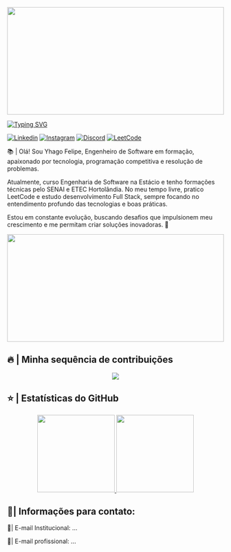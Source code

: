 <img width=100% height="250" src="https://4linux.com.br/wp-content/uploads/2020/08/o-que-e-monitoramento.jpg"/>


[![Typing SVG](https://readme-typing-svg.herokuapp.com/?color=36a81d&size=35&center=true&vCenter=true&width=1000&lines=Olá,+prazer,+me+chamo+Yhago+Felipe!+Formado+no+curso+Técnico+Informática+Desenvolvimento+Software+e+curso+Engenharia+de+Software;Seja+bem+vindo+ao+meu+GitHub!+(ツ)%29)](https://git.io/typing-svg)

[![Linkedin](https://img.shields.io/badge/LinkedIn-0077B5?style=for-the-badge&logo=linkedin&logoColor=white)](https://www.linkedin.com/in/yhagofelipe/)
[![Instagram](https://img.shields.io/badge/Instagram-E4405F?style=for-the-badge&logo=instagram&logoColor=white)](https://www.instagram.com/yyhago_/)
[![Discord](https://img.shields.io/badge/Discord-7289DA?style=for-the-badge&logo=discord&logoColor=white)](https://discord.gg/#)
[![LeetCode](https://img.shields.io/badge/LeetCode-FFA116?style=for-the-badge&logo=leetcode&logoColor=white)](https://leetcode.com/u/yyhago/)


📚 | Olá! Sou Yhago Felipe, Engenheiro de Software em formação, apaixonado por tecnologia, programação competitiva e resolução de problemas.

Atualmente, curso Engenharia de Software na Estácio e tenho formações técnicas pelo SENAI e ETEC Hortolândia. No meu tempo livre, pratico LeetCode e estudo desenvolvimento Full Stack, sempre focando no entendimento profundo das tecnologias e boas práticas.

Estou em constante evolução, buscando desafios que impulsionem meu crescimento e me permitam criar soluções inovadoras. 🚀

<img src="https://github.com/user-attachments/assets/11194b9a-73f6-4226-b032-f6f37745e20f" width=100% height="250">


<h2>🔥 | Minha sequência de contribuições</h2>
<p align="center">
  <a href="https://github.com/DenverCoder1/github-readme-streak-stats">
    <img src="https://github-readme-streak-stats.herokuapp.com/?user=codediaz&locale=pt-br#version3"/>
  </a>
</p>

<h2>⭐ | Estatísticas do GitHub </h2>

<div align="center">
  <a href="https://github.com/yyhago">
    <img height="180em" src="https://github-readme-stats.vercel.app/api?username=yyhago&show_icons=true&theme=default&include_all_commits=true&count_private=true&locale=pt-br"/>
    <img height="180em" src="https://github-readme-stats.vercel.app/api/top-langs/?username=yyhago&layout=compact&langs_count=7&theme=default&locale=pt-br"/>
  </a>
</div>


## 📧| Informações para contato:

  📩| E-mail Institucional: ...
  
  📨|  E-mail profissional: ...
